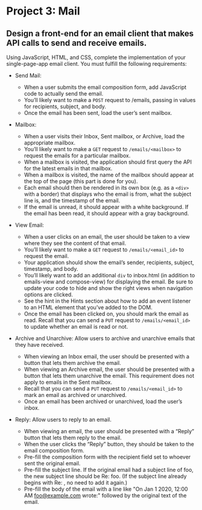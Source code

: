 # Project 3: Mail
## Design a front-end for an email client that makes API calls to send and receive emails.

Using JavaScript, HTML, and CSS, complete the implementation of your single-page-app email client. You must fulfill the following requirements:

- Send Mail: 
  - When a user submits the email composition form, add JavaScript code to actually send the email.
  - You’ll likely want to make a ```POST``` request to /emails, passing in values for recipients, subject, and body.
  - Once the email has been sent, load the user’s sent mailbox.

- Mailbox: 
  - When a user visits their Inbox, Sent mailbox, or Archive, load the appropriate mailbox.
  - You’ll likely want to make a ```GET``` request to ```/emails/<mailbox>``` to request the emails for a particular mailbox.
  - When a mailbox is visited, the application should first query the API for the latest emails in that mailbox.
  - When a mailbox is visited, the name of the mailbox should appear at the top of the page (this part is done for you).
  - Each email should then be rendered in its own box (e.g. as a ```<div>``` with a border) that displays who the email is from, what the subject line is, and the timestamp of the email.
  - If the email is unread, it should appear with a white background. If the email has been read, it should appear with a gray background.

- View Email: 
  - When a user clicks on an email, the user should be taken to a view where they see the content of that email.
  - You’ll likely want to make a ```GET``` request to ```/emails/<email_id>``` to request the email.
  - Your application should show the email’s sender, recipients, subject, timestamp, and body.
  - You’ll likely want to add an additional ```div``` to inbox.html (in addition to emails-view and compose-view) for displaying the email. Be sure to update your code to hide and show the right views when navigation options are clicked.
  - See the hint in the Hints section about how to add an event listener to an HTML element that you’ve added to the DOM.
  - Once the email has been clicked on, you should mark the email as read. Recall that you can send a ```PUT``` request to ```/emails/<email_id>``` to update whether an email is read or not.

- Archive and Unarchive: Allow users to archive and unarchive emails that they have received.
  - When viewing an Inbox email, the user should be presented with a button that lets them archive the email. 
  - When viewing an Archive email, the user should be presented with a button that lets them unarchive the email. This requirement does not apply to emails in the Sent mailbox.
  - Recall that you can send a ```PUT``` request to ```/emails/<email_id>``` to mark an email as archived or unarchived.
  - Once an email has been archived or unarchived, load the user’s inbox.

- Reply: Allow users to reply to an email.
  - When viewing an email, the user should be presented with a “Reply” button that lets them reply to the email.
  - When the user clicks the “Reply” button, they should be taken to the email composition form.
  - Pre-fill the composition form with the recipient field set to whoever sent the original email.
  - Pre-fill the subject line. If the original email had a subject line of foo, the new subject line should be Re: foo. (If the subject line already begins with Re: , no need to add it again.)
  - Pre-fill the body of the email with a line like "On Jan 1 2020, 12:00 AM foo@example.com wrote:" followed by the original text of the email.
